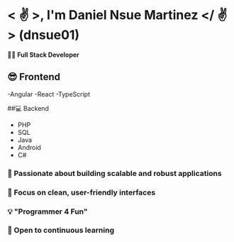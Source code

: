 # < ✌️ >, I'm Daniel Nsue Martinez </ ✌️> (dnsue01)

👨‍💻 **Full Stack Developer** 

## 😎 Frontend
 -Angular
 -React 
 -TypeScript
 
##💻 Backend 
- PHP
- SQL
- Java
- Android
- C#
  
### 🚀 Passionate about building scalable and robust applications  
### 🎨 Focus on clean, user-friendly interfaces  
### 💡 "Programmer 4 Fun"  
### 🌟 Open to  continuous learning
